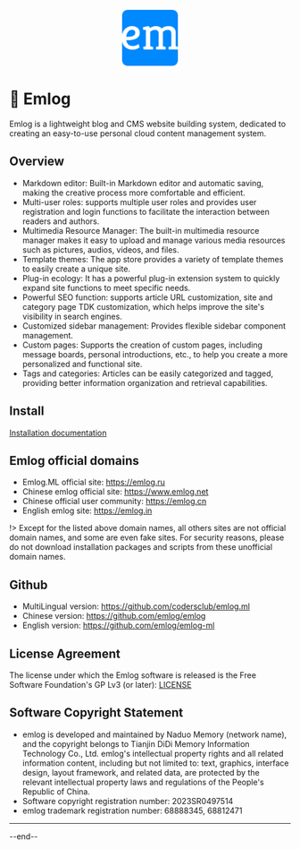 <p align="center">
  <img src="./logo.png" width=100 />
</p>

# &#x1f680; Emlog

Emlog is a lightweight blog and CMS website building system, dedicated to creating an easy-to-use personal cloud content management system.

## Overview

- Markdown editor: Built-in Markdown editor and automatic saving, making the creative process more comfortable and efficient.
- Multi-user roles: supports multiple user roles and provides user registration and login functions to facilitate the interaction between readers and authors.
- Multimedia Resource Manager: The built-in multimedia resource manager makes it easy to upload and manage various media resources such as pictures, audios, videos, and files.
- Template themes: The app store provides a variety of template themes to easily create a unique site.
- Plug-in ecology: It has a powerful plug-in extension system to quickly expand site functions to meet specific needs.
- Powerful SEO function: supports article URL customization, site and category page TDK customization, which helps improve the site's visibility in search engines.
- Customized sidebar management: Provides flexible sidebar component management.
- Custom pages: Supports the creation of custom pages, including message boards, personal introductions, etc., to help you create a more personalized and functional site.
- Tags and categories: Articles can be easily categorized and tagged, providing better information organization and retrieval capabilities.

## Install

[Installation documentation](install.md)

## Emlog official domains

- Emlog.ML official site: <https://emlog.ru>
- Chinese emlog official site: <https://www.emlog.net>
- Chinese official user community: <https://emlog.cn>
- English emlog site: <https://emlog.in>

!> Except for the listed above domain names, all others sites are not official domain names, and some are even fake sites. For security reasons, please do not download installation packages and scripts from these unofficial domain names.

## Github

- MultiLingual version: <https://github.com/codersclub/emlog.ml>
- Chinese version: <https://github.com/emlog/emlog>
- English version: <https://github.com/emlog/emlog-ml>

## License Agreement

The license under which the Emlog software is released is the Free Software Foundation's GP Lv3 (or later): [LICENSE](/license.txt)

## Software Copyright Statement

- emlog is developed and maintained by Naduo Memory (network name), and the copyright belongs to Tianjin DiDi Memory Information Technology Co., Ltd.
  emlog's intellectual property rights and all related information content, including but not limited to: text, graphics, interface design, layout framework, and related data, are protected by the relevant intellectual property laws and regulations of the People's Republic of China.
- Software copyright registration number: 2023SR0497514
- emlog trademark registration number: 68888345, 68812471

---

--end--